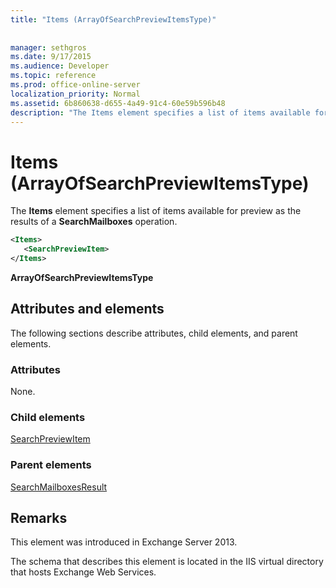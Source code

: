 ```yaml
---
title: "Items (ArrayOfSearchPreviewItemsType)"
 
 
manager: sethgros
ms.date: 9/17/2015
ms.audience: Developer
ms.topic: reference
ms.prod: office-online-server
localization_priority: Normal
ms.assetid: 6b860638-d655-4a49-91c4-60e59b596b48
description: "The Items element specifies a list of items available for preview as the results of a SearchMailboxes operation."
---
```


# Items (ArrayOfSearchPreviewItemsType)

The **Items** element specifies a list of items available for preview as the results of a **SearchMailboxes** operation. 
  
```XML
<Items>
   <SearchPreviewItem>
</Items>
```

 **ArrayOfSearchPreviewItemsType**
## Attributes and elements

The following sections describe attributes, child elements, and parent elements.
  
### Attributes

None.
  
### Child elements

[SearchPreviewItem](searchpreviewitem.md)
  
### Parent elements

[SearchMailboxesResult](searchmailboxesresult.md)
  
## Remarks

This element was introduced in Exchange Server 2013.
  
The schema that describes this element is located in the IIS virtual directory that hosts Exchange Web Services.
  

